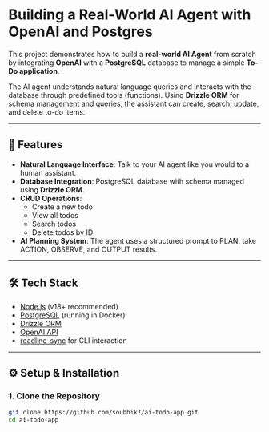# Building a Real-World AI Agent with OpenAI and Postgres

This project demonstrates how to build a **real-world AI Agent** from scratch by integrating **OpenAI** with a **PostgreSQL** database to manage a simple **To-Do application**.  

The AI agent understands natural language queries and interacts with the database through predefined tools (functions). Using **Drizzle ORM** for schema management and queries, the assistant can create, search, update, and delete to-do items.  

---

## 🚀 Features
- **Natural Language Interface**: Talk to your AI agent like you would to a human assistant.
- **Database Integration**: PostgreSQL database with schema managed using **Drizzle ORM**.
- **CRUD Operations**:
  - Create a new todo
  - View all todos
  - Search todos
  - Delete todos by ID
- **AI Planning System**: The agent uses a structured prompt to PLAN, take ACTION, OBSERVE, and OUTPUT results.

---

## 🛠️ Tech Stack
- [Node.js](https://nodejs.org/) (v18+ recommended)
- [PostgreSQL](https://www.postgresql.org/) (running in Docker)
- [Drizzle ORM](https://orm.drizzle.team/)
- [OpenAI API](https://platform.openai.com/)
- [readline-sync](https://www.npmjs.com/package/readline-sync) for CLI interaction

---

## ⚙️ Setup & Installation

### 1. Clone the Repository
```bash
git clone https://github.com/soubhik7/ai-todo-app.git
cd ai-todo-app

